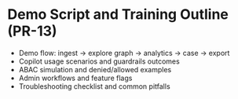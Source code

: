 # Demo Script and Training Outline (PR-13)

- Demo flow: ingest → explore graph → analytics → case → export
- Copilot usage scenarios and guardrails outcomes
- ABAC simulation and denied/allowed examples
- Admin workflows and feature flags
- Troubleshooting checklist and common pitfalls

